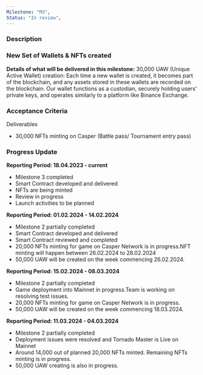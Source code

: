 ```yaml
---
Milestone: "M3",
Status: "In review",
---
```

<!--lang:en--> 
### Description
### New Set of Wallets & NFTs created

**Details of what will be delivered in this milestone:**
30,000 UAW (Unique Active Wallet) creation: Each time a new wallet is created, it becomes part of the blockchain, and any assets stored in these wallets are recorded on the blockchain. Our wallet functions as a custodian, securely holding users' private keys, and operates similarly to a platform like Binance Exchange.


### Acceptance Criteria

Deliverables 
- 30,000 NFTs minting on Casper (Battle pass/ Tournament entry pass)



### Progress Update

**Reporting Period: 18.04.2023 - current**
- Milestone 3 completed
- Smart Contract developed and delivered
- NFTs are being minted
- Review in progress
- Launch activities to be planned

**Reporting Period: 01.02.2024 - 14.02.2024**
- Milestone 2 partially completed
- Smart Contract developed and delivered
- Smart Contract reviewed and completed
- 20,000 NFTs minting for game on Casper Network is in progress.NFT minting will happen between 26.02.2024 to 28.02.2024
- 50,000 UAW will be created on the week commencing 26.02.2024.

**Reporting Period: 15.02.2024 - 08.03.2024**
- Milestone 2 partially completed
- Game deployment into Mainnet in progress.Team is working on resolving test issues. 
- 20,000 NFTs minting for game on Casper Network is in progress.
- 50,000 UAW will be created on the week commencing 18.03.2024.

**Reporting Period: 11.03.2024 - 04.03.2024**
- Milestone 2 partially completed
- Deployment issues were resolved and Tornado Master is Live on Mainnet
- Around 14,000 out of planned 20,000 NFTs minted. Remaining NFTs minting is in progress.
- 50,000 UAW creating is also in progress.